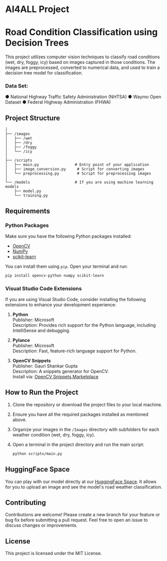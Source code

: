# AI4ALL Project
# Road Condition Classification using Decision Trees

This project utilizes computer vision techniques to classify road conditions (wet, dry, foggy, icy) based on images captured in those conditions. The images are preprocessed, converted to numerical data, and used to train a decision tree model for classification.

### Data Set:
●	National Highway Traffic Safety Administration (NHTSA)
●	Waymo Open Dataset
●	Federal Highway Administration (FHWA)


## Project Structure

```
│
├── /images
│   ├── /wet
│   ├── /dry
│   ├── /foggy
│   └── /icy
│
├── /scripts
│   ├── main.py                # Entry point of your application
│   ├── image_conversion.py     # Script for converting images
│   └── preprocessing.py        # Script for preprocessing images
│
└── /models                    # If you are using machine learning models
    ├── model.py
    └── training.py
```

## Requirements

### Python Packages

Make sure you have the following Python packages installed:

- [OpenCV](https://opencv.org/)
- [NumPy](https://numpy.org/)
- [scikit-learn](https://scikit-learn.org/stable/)

You can install them using `pip`. Open your terminal and run:

```bash
pip install opencv-python numpy scikit-learn
```

### Visual Studio Code Extensions

If you are using Visual Studio Code, consider installing the following extensions to enhance your development experience:

1. **Python**  
   Publisher: Microsoft  
   Description: Provides rich support for the Python language, including IntelliSense and debugging.

2. **Pylance**  
   Publisher: Microsoft  
   Description: Fast, feature-rich language support for Python.

3. **OpenCV Snippets**  
   Publisher: Gauri Shankar Gupta  
   Description: A snippets generator for OpenCV.  
   Install via: [OpenCV Snippets Marketplace](https://marketplace.visualstudio.com/items?itemName=gsGupta.opencv-snippets)

## How to Run the Project

1. Clone the repository or download the project files to your local machine.
2. Ensure you have all the required packages installed as mentioned above.
3. Organize your images in the `/Images` directory with subfolders for each weather condition (wet, dry, foggy, icy).
4. Open a terminal in the project directory and run the main script:

   ```bash
   python scripts/main.py
   ```

## HuggingFace Space
You can play with our model directly at our [HuggingFace Space](https://huggingface.co/spaces/Danhelo/Weather_classifier). It 
allows for you to upload an image and see the model's road weather classification.

## Contributing

Contributions are welcome! Please create a new branch for your feature or bug fix before submitting a pull request. Feel free to open an issue to discuss changes or improvements.

## License

This project is licensed under the MIT License.
